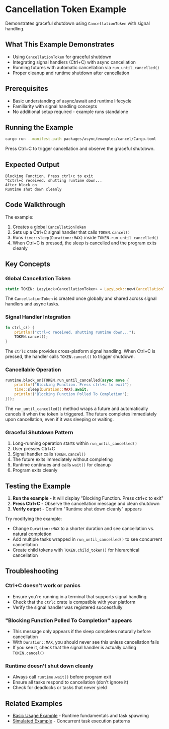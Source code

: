 # Cancellation Token Example

Demonstrates graceful shutdown using `CancellationToken` with signal handling.

## What This Example Demonstrates

- Using `CancellationToken` for graceful shutdown
- Integrating signal handlers (Ctrl+C) with async cancellation
- Running futures with automatic cancellation via `run_until_cancelled()`
- Proper cleanup and runtime shutdown after cancellation

## Prerequisites

- Basic understanding of async/await and runtime lifecycle
- Familiarity with signal handling concepts
- No additional setup required - example runs standalone

## Running the Example

```bash
cargo run --manifest-path packages/async/examples/cancel/Cargo.toml
```

Press Ctrl+C to trigger cancellation and observe the graceful shutdown.

## Expected Output

```
Blocking Function. Press ctrl+c to exit
^Cctrl+c received. shutting runtime down...
After block_on
Runtime shut down cleanly
```

## Code Walkthrough

The example:

1. Creates a global `CancellationToken`
2. Sets up a Ctrl+C signal handler that calls `TOKEN.cancel()`
3. Runs `time::sleep(Duration::MAX)` inside `TOKEN.run_until_cancelled()`
4. When Ctrl+C is pressed, the sleep is cancelled and the program exits cleanly

## Key Concepts

### Global Cancellation Token

```rust
static TOKEN: LazyLock<CancellationToken> = LazyLock::new(CancellationToken::new);
```

The `CancellationToken` is created once globally and shared across signal handlers and async tasks.

### Signal Handler Integration

```rust
fn ctrl_c() {
    println!("ctrl+c received. shutting runtime down...");
    TOKEN.cancel();
}
```

The `ctrlc` crate provides cross-platform signal handling. When Ctrl+C is pressed, the handler calls `TOKEN.cancel()` to trigger shutdown.

### Cancellable Operation

```rust
runtime.block_on(TOKEN.run_until_cancelled(async move {
    println!("Blocking Function. Press ctrl+c to exit");
    time::sleep(Duration::MAX).await;
    println!("Blocking Function Polled To Completion");
}));
```

The `run_until_cancelled()` method wraps a future and automatically cancels it when the token is triggered. The future completes immediately upon cancellation, even if it was sleeping or waiting.

### Graceful Shutdown Pattern

1. Long-running operation starts within `run_until_cancelled()`
2. User presses Ctrl+C
3. Signal handler calls `TOKEN.cancel()`
4. The future exits immediately without completing
5. Runtime continues and calls `wait()` for cleanup
6. Program exits cleanly

## Testing the Example

1. **Run the example** - It will display "Blocking Function. Press ctrl+c to exit"
2. **Press Ctrl+C** - Observe the cancellation message and clean shutdown
3. **Verify output** - Confirm "Runtime shut down cleanly" appears

Try modifying the example:

- Change `Duration::MAX` to a shorter duration and see cancellation vs. natural completion
- Add multiple tasks wrapped in `run_until_cancelled()` to see concurrent cancellation
- Create child tokens with `TOKEN.child_token()` for hierarchical cancellation

## Troubleshooting

### Ctrl+C doesn't work or panics

- Ensure you're running in a terminal that supports signal handling
- Check that the `ctrlc` crate is compatible with your platform
- Verify the signal handler was registered successfully

### "Blocking Function Polled To Completion" appears

- This message only appears if the sleep completes naturally before cancellation
- With `Duration::MAX`, you should never see this unless cancellation fails
- If you see it, check that the signal handler is actually calling `TOKEN.cancel()`

### Runtime doesn't shut down cleanly

- Always call `runtime.wait()` before program exit
- Ensure all tasks respond to cancellation (don't ignore it)
- Check for deadlocks or tasks that never yield

## Related Examples

- [Basic Usage Example](../basic_usage/README.md) - Runtime fundamentals and task spawning
- [Simulated Example](../simulated/README.md) - Concurrent task execution patterns
